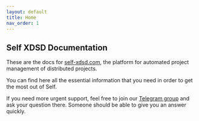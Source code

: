 ```yaml
---
layout: default
title: Home
nav_order: 1
---
```

## Self XDSD Documentation

These are the docs for [self-xdsd.com](http://self-xdsd.com), the platform for
automated project management of distributed projects.

You can find here all the essential information that you need in order to get the
most out of Self.

If you need more urgent support, feel free to join our [Telegram group](https://t.me/joinchat/FWpjdxscN7kYhADoVtUV0A)
and ask your question there. Someone should be able to give you an answer quickly.
